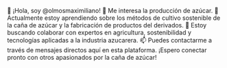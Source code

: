 👋 ¡Hola, soy @olmosmaximiliano!
👀 Me interesa la producción de azúcar.
🌱 Actualmente estoy aprendiendo sobre los métodos de cultivo sostenible de la caña de azúcar y la fabricación de productos del derivados.
💞️ Estoy buscando colaborar con expertos en agricultura, sostenibilidad y tecnologías aplicadas a la industria azucarera.
📫 Puedes contactarme a través de mensajes directos aquí en esta plataforma. ¡Espero conectar pronto con otros apasionados por la caña de azúcar!






<!---
olmosmaximiliano/olmosmaximiliano is a ✨ special ✨ repository because its `README.md` (this file) appears on your GitHub profile.
You can click the Preview link to take a look at your changes.
--->
